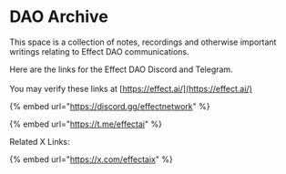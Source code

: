 # DAO Archive

This space is a collection of notes, recordings and otherwise important writings relating to Effect DAO communications.&#x20;

Here are the links for the Effect DAO Discord and Telegram.\
\
You may verify these links at [https://effect.ai/](https://effect.ai/)



{% embed url="https://discord.gg/effectnetwork" %}

{% embed url="https://t.me/effectai" %}

Related X Links:

{% embed url="https://x.com/effectaix" %}
